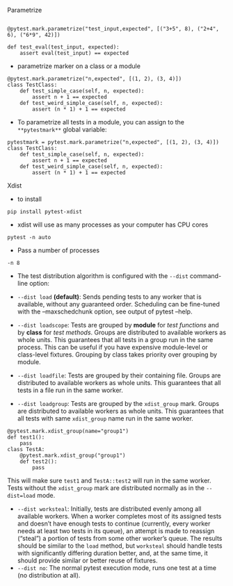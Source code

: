 Parametrize

```

@pytest.mark.parametrize("test_input,expected", [("3+5", 8), ("2+4", 6), ("6*9", 42)])

def test_eval(test_input, expected):
    assert eval(test_input) == expected
```

- parametrize marker on a class or a module

```
@pytest.mark.parametrize("n,expected", [(1, 2), (3, 4)])
class TestClass:
    def test_simple_case(self, n, expected):
        assert n + 1 == expected
    def test_weird_simple_case(self, n, expected):
        assert (n * 1) + 1 == expected
```

- To parametrize all tests in a module, you can assign to the `**pytestmark**` global variable:

```
pytestmark = pytest.mark.parametrize("n,expected", [(1, 2), (3, 4)])
class TestClass:
    def test_simple_case(self, n, expected):
        assert n + 1 == expected
    def test_weird_simple_case(self, n, expected):
        assert (n * 1) + 1 == expected
```

Xdist

- to install

`pip install pytest-xdist`

- xdist will use as many processes as your computer has CPU cores

`pytest -n auto`

- Pass a number of processes

`-n 8`

- The test distribution algorithm is configured with the `--dist` command-line option:

- `--dist load`  **(default)**: Sends pending tests to any worker that is available, without any guaranteed order. Scheduling can be fine-tuned with the –maxschedchunk option, see output of pytest –help.
- `--dist loadscope`: Tests are grouped by **module** for *test functions* and by **class** for *test methods*. Groups are distributed to available workers as whole units. This guarantees that all tests in a group run in the same process. This can be useful if you have expensive module-level or class-level fixtures. Grouping by class takes priority over grouping by module.
- `--dist loadfile`: Tests are grouped by their containing file. Groups are distributed to available workers as whole units. This guarantees that all tests in a file run in the same worker.
- `--dist loadgroup`: Tests are grouped by the `xdist_group` mark. Groups are distributed to available workers as whole units. This guarantees that all tests with same `xdist_group` name run in the same worker.

```
@pytest.mark.xdist_group(name="group1")
def test1():
    pass
class TestA:
    @pytest.mark.xdist_group("group1")
    def test2():
        pass
```

This will make sure `test1` and `TestA::test2` will run in the same worker. Tests without the `xdist_group` mark are distributed normally as in the `--dist=load` mode.

- `--dist worksteal`: Initially, tests are distributed evenly among all available workers. When a worker completes most of its assigned tests and doesn’t have enough tests to continue (currently, every worker needs at least two tests in its queue), an attempt is made to reassign (“steal”) a portion of tests from some other worker’s queue. The results should be similar to the `load` method, but `worksteal` should handle tests with significantly differing duration better, and, at the same time, it should provide similar or better reuse of fixtures.
- `--dist no`: The normal pytest execution mode, runs one test at a time (no distribution at all).